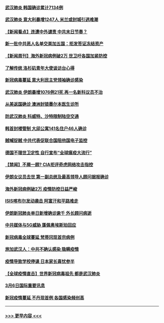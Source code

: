 #### [武汉肺炎 韩国确诊累计7134例](../pages/prog202/a102794726.md?t=03081432) 
#### [武汉肺炎 意大利暴增1247人 米兰或封城引逃难潮](../pages/prog202/a102794689.md?t=03081432) 
#### [【新闻看点】连遭中外谴责 中共末日节奏？](../pages/prog202/a102794677.md?t=03081432) 
#### [新一批中共恶人名单交美加五国：拒发签证冻结资产](../pages/prog202/a102794665.md?t=03081432) 
#### [【新闻周刊】海外新冠病例破2万 世卫吁各国加紧防控](../pages/prog202/a102794613.md?t=03081432) 
#### [了解传统 洛杉矶青年大使谈访台心得](../pages/prog202/a102794378.md?t=03081432) 
#### [新冠病毒蔓延 意大利民主党领袖确诊感染](../pages/prog202/a102794368.md?t=03081432) 
#### [武汉肺炎 伊朗暴增1076例21死 再一名新科议员不治](../pages/prog202/a102794260.md?t=03081432) 
#### [从美返国确诊 澳洲封锁墨尔本医生诊所](../pages/prog202/a102794086.md?t=03081432) 
#### [防武汉肺炎 科威特、沙特限制陆空交通](../pages/prog202/a102793875.md?t=03081432) 
#### [韩首封楼管制 大邱公寓141名住户46人确诊](../pages/prog202/a102793841.md?t=03081432) 
#### [贼喊捉贼  中共代表促联合国阻他国电子监控](../pages/prog202/a102793638.md?t=03081432) 
#### [德国不理世卫定性 自行宣布“全球瘟疫大流行”](../pages/prog202/a102793673.md?t=03081432) 
#### [【禁闻】不屑一顾? CIA拒评奇虎网络攻击指控](../pages/prog202/a102793736.md?t=03081432) 
#### [伊朗女议员去世 第一副总统及最高领导人顾问据报确诊](../pages/prog202/a102793591.md?t=03081432) 
#### [海外新冠病例破2万 疫情防控日益严峻](../pages/prog202/a102793661.md?t=03081432) 
#### [ISIS喀布尔发动袭击 阿富汗和平路难走](../pages/prog202/a102793659.md?t=03081432) 
#### [伊朗新冠肺炎单日新增确诊逾千 外长顾问病逝](../pages/prog202/a102793574.md?t=03081432) 
#### [中共媒体与5G威胁 蓬佩奥埃斯珀回应](../pages/prog202/a102793514.md?t=03081432) 
#### [新冠病毒全球蔓延 梵蒂冈现首宗病例](../pages/prog202/a102793500.md?t=03081432) 
#### [旅加武汉人：中共不确认感染 隐瞒疫情](../pages/prog202/a102793446.md?t=03081432) 
#### [疫情导致学校停课 日本家长喜忧参半](../pages/prog202/a102793448.md?t=03081432) 
#### [【全球疫情直击】世界新冠病毒祖先 都是武汉肺炎](../pages/prog202/a102793272.md?t=03081432) 
#### [3月6日国际重要讯息](../pages/prog202/a102793252.md?t=03081432) 
#### [新冠疫情蔓延 不丹现首例 各国感染频创高](../pages/prog202/a102793120.md?t=03081432) 

----
#### [ >>> 更早内容 <<< ](../indexes/prog202-earlier.md)
